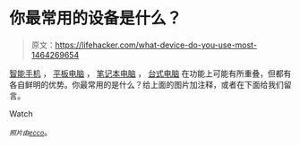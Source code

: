# 你最常用的设备是什么？

> 原文：<https://lifehacker.com/what-device-do-you-use-most-1464269654>

[智能手机](https://encrypted.google.com/url?sa=t&rct=j&q=site%3Alifehacker.com%20smartphoens&source=web&cd=1&cad=rja&ved=0CDAQFjAA&url=http%3A%2F%2Flifehacker.com%2Ftag%2Fsmartphones&ei=06GEUunWIcb72QXq-4GgBA&usg=AFQjCNGfOGIvHHcojy4IpKSWLm7FIjI6Gg&sig2=tKDuWFJ5XfX4SUPhftAOlg&bvm=bv.56343320,d.b2I) ， [平板电脑](http://lifehacker.com/tag/tablets) ， [笔记本电脑](http://lifehacker.com/tag/laptops) ， [台式电脑](http://lifehacker.com/tag/desktops) 在功能上可能有所重叠，但都有各自鲜明的优势。你最常用的是什么？给上面的图片加注释，或者在下面给我们留言。

Watch

*<small>照片由</small>*[*<small>ecco</small>*](http://www.shutterstock.com/pic.mhtml?id=158628626&src=id)。
